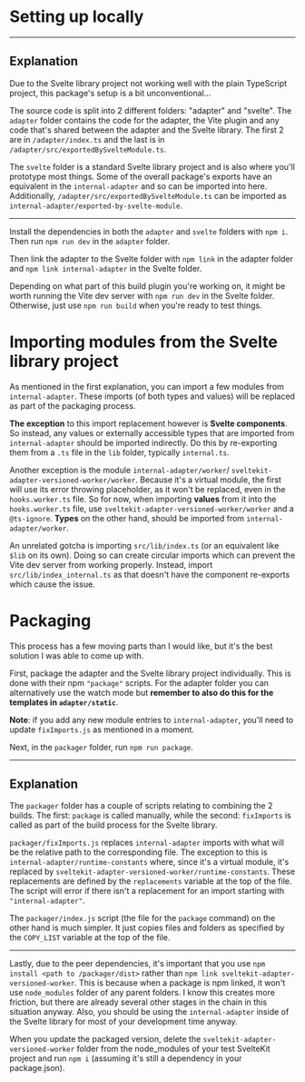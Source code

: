 # Setting up locally
---
## Explanation
Due to the Svelte library project not working well with the plain TypeScript project, this package's setup is a bit unconventional...

The source code is split into 2 different folders: "adapter" and "svelte". The `adapter` folder contains the code for the adapter, the Vite plugin and any code that's shared between the adapter and the Svelte library. The first 2 are in `/adapter/index.ts` and the last is in `/adapter/src/exportedBySvelteModule.ts`.

The `svelte` folder is a standard Svelte library project and is also where you'll prototype most things. Some of the overall package's exports have an equivalent in the `internal-adapter` and so can be imported into here. Additionally, `/adapter/src/exportedBySvelteModule.ts` can be imported as `internal-adapter/exported-by-svelte-module`.

---

Install the dependencies in both the `adapter` and `svelte` folders with `npm i`. Then run `npm run dev` in the `adapter` folder.

Then link the adapter to the Svelte folder with `npm link` in the adapter folder and `npm link internal-adapter` in the Svelte folder.

Depending on what part of this build plugin you're working on, it might be worth running the Vite dev server with `npm run dev` in the Svelte folder. Otherwise, just use `npm run build` when you're ready to test things.

# Importing modules from the Svelte library project
As mentioned in the first explanation, you can import a few modules from `internal-adapter`. These imports (of both types and values) will be replaced as part of the packaging process.

**The exception** to this import replacement however is **Svelte components**. So instead, any values or externally accessible types that are imported from `internal-adapter` should be imported indirectly. Do this by re-exporting them from a `.ts` file in the `lib` folder, typically `internal.ts`.

Another exception is the module `internal-adapter/worker`/ `sveltekit-adapter-versioned-worker/worker`. Because it's a virtual module, the first will use its error throwing placeholder, as it won't be replaced, even in the `hooks.worker.ts` file. So for now, when importing **values** from it into the `hooks.worker.ts` file, use `sveltekit-adapter-versioned-worker/worker` and a `@ts-ignore`. **Types** on the other hand, should be imported from `internal-adapter/worker`.

An unrelated gotcha is importing `src/lib/index.ts` (or an equivalent like `$lib` on its own). Doing so can create circular imports which can prevent the Vite dev server from working properly. Instead, import `src/lib/index_internal.ts` as that doesn't have the component re-exports which cause the issue.

# Packaging
This process has a few moving parts than I would like, but it's the best solution I was able to come up with. 

First, package the adapter and the Svelte library project individually. This is done with their npm `"package"` scripts. For the adapter folder you can alternatively use the watch mode but **remember to also do this for the templates in `adapter/static`**.  

**Note**: if you add any new module entries to `internal-adapter`, you'll need to update `fixImports.js` as mentioned in a moment.

Next, in the `packager` folder, run `npm run package`.

---
## Explanation
The `packager` folder has a couple of scripts relating to combining the 2 builds. The first: `package` is called manually, while the second: `fixImports` is called as part of the build process for the Svelte library.

`packager/fixImports.js` replaces `internal-adapter` imports with what will be the relative path to the corresponding file. The exception to this is `internal-adapter/runtime-constants` where, since it's a virtual module, it's replaced by `sveltekit-adapter-versioned-worker/runtime-constants`. These replacements are defined by the `replacements` variable at the top of the file. The script will error if there isn't a replacement for an import starting with `"internal-adapter"`.

The `packager/index.js` script (the file for the `package` command) on the other hand is much simpler. It just copies files and folders as specified by the `COPY_LIST` variable at the top of the file.

---

Lastly, due to the peer dependencies, it's important that you use `npm install <path to /packager/dist>` rather than `npm link sveltekit-adapter-versioned-worker`. This is because when a package is npm linked, it won't use `node_modules` folder of any parent folders. I know this creates more friction, but there are already several other stages in the chain in this situation anyway. Also, you should be using the `internal-adapter` inside of the Svelte library for most of your development time anyway.

When you update the packaged version, delete the `sveltekit-adapter-versioned-worker` folder from the node_modules of your test SvelteKit project and run `npm i` (assuming it's still a dependency in your package.json).
